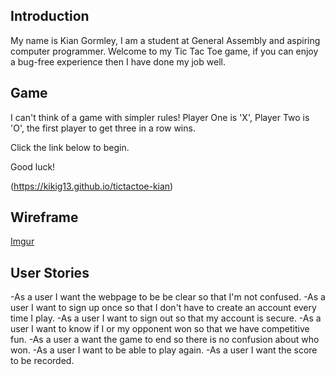 

## Introduction
My name is Kian Gormley, I am a student at General Assembly and aspiring computer programmer.  Welcome to my Tic Tac Toe game, if you can enjoy a bug-free experience then I have done my job well.

## Game
I can't think of a game with simpler rules!  Player One is 'X', Player Two is 'O', the first player to get three in a row wins.  

Click the link below to begin.

Good luck!

(https://kikig13.github.io/tictactoe-kian)

## Wireframe
[Imgur](https://i.imgur.com/dOmcbCT.jpg)

## User Stories
   -As a user I want the webpage to be be clear so that I'm not confused.
   -As a user I want to sign up once so that I don't have to create an account every time I play.
   -As a user I want to sign out so that my account is secure.
   -As a user I want to know if I or my opponent won so that we have competitive fun.
   -As a user a want the game to end so there is no confusion about who won.
   -As a user I want to be able to play again.
   -As a user I want the score to be recorded.
